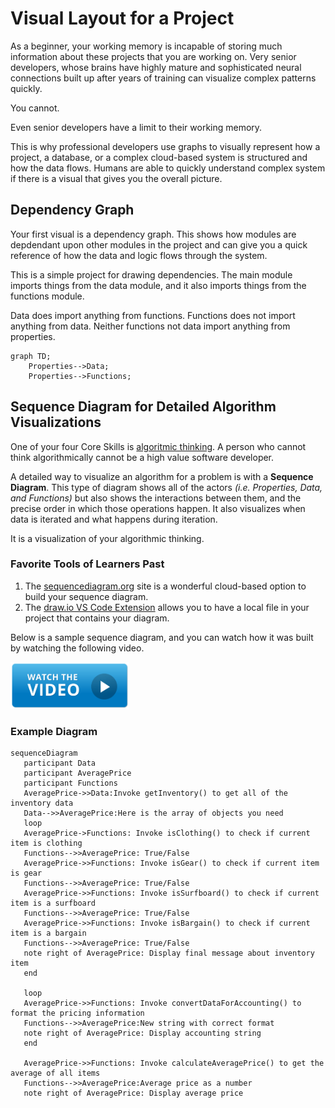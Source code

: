 # Visual Layout for a Project

As a beginner, your working memory is incapable of storing much information about these projects that you are working on. Very senior developers, whose brains have highly mature and sophisticated neural connections built up after years of training can visualize complex patterns quickly.

You cannot.

Even senior developers have a limit to their working memory.

This is why professional developers use graphs to visually represent how a project, a database, or a complex cloud-based system is structured and how the data flows. Humans are able to quickly understand complex system if there is a visual that gives you the overall picture.

## Dependency Graph

Your first visual is a dependency graph. This shows how modules are depdendant upon other modules in the project and can give you a quick reference of how the data and logic flows through the system.

This is a simple project for drawing dependencies. The main module imports things from the data module, and it also imports things from the functions module.

Data does import anything from functions. Functions does not import anything from data. Neither functions not data import anything from properties.

```mermaid
graph TD;
    Properties-->Data;
    Properties-->Functions;
```

## Sequence Diagram for Detailed Algorithm Visualizations

One of your four Core Skills is [algoritmic thinking](https://www.wikihow.com/Think-Algorithmically). A person who cannot think algorithmically cannot be a high value software developer.

A detailed way to visualize an algorithm for a problem is with a **Sequence Diagram**. This type of diagram shows all of the actors _(i.e. Properties, Data, and Functions)_ but also shows the interactions between them, and the precise order in which those operations happen. It also visualizes when data is iterated and what happens during iteration.

It is a visualization of your algorithmic thinking.

### Favorite Tools of Learners Past

1. The [sequencediagram.org](https://sequencediagram.org/) site is a wonderful cloud-based option to build your sequence diagram.
2. The [draw.io VS Code Extension](https://marketplace.visualstudio.com/items?itemName=hediet.vscode-drawio) allows you to have a local file in your project that contains your diagram.

Below is a sample sequence diagram, and you can watch how it was built by watching the following video.

[<img src="../../book-0-installations/chapters/images/video-play-icon.gif" height="75rem" />](https://watch.screencastify.com/v/GvHoKaYhf17v0rQAbbmb)

### Example Diagram

```mermaid
sequenceDiagram
   participant Data
   participant AveragePrice
   participant Functions
   AveragePrice->>Data:Invoke getInventory() to get all of the inventory data
   Data-->>AveragePrice:Here is the array of objects you need
   loop
   AveragePrice->Functions: Invoke isClothing() to check if current item is clothing
   Functions-->>AveragePrice: True/False
   AveragePrice->>Functions: Invoke isGear() to check if current item is gear
   Functions-->>AveragePrice: True/False
   AveragePrice->>Functions: Invoke isSurfboard() to check if current item is a surfboard
   Functions-->>AveragePrice: True/False
   AveragePrice->>Functions: Invoke isBargain() to check if current item is a bargain
   Functions-->>AveragePrice: True/False
   note right of AveragePrice: Display final message about inventory item
   end

   loop
   AveragePrice->>Functions: Invoke convertDataForAccounting() to format the pricing information
   Functions-->>AveragePrice:New string with correct format
   note right of AveragePrice: Display accounting string
   end

   AveragePrice->>Functions: Invoke calculateAveragePrice() to get the average of all items
   Functions-->>AveragePrice:Average price as a number
   note right of AveragePrice: Display average price
```
